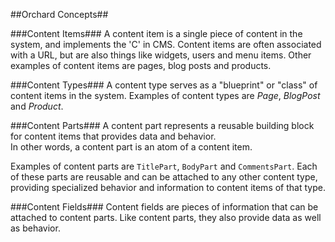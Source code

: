 ##Orchard Concepts##

###Content Items###
A content item is a single piece of content in the system, and implements the 'C' in CMS.
Content items are often associated with a URL, but are also things like widgets, users and menu items.
Other examples of content items are pages, blog posts and products.

###Content Types###
A content type serves as a "blueprint" or "class" of content items in the system. Examples of content types are *Page*, *BlogPost* and *Product*.

###Content Parts###
A content part represents a reusable building block for content items that provides data and behavior.  
In other words, a content part is an atom of a content item.

Examples of content parts are `TitlePart`, `BodyPart` and `CommentsPart`. Each of these parts are reusable and can be attached to any other content type, providing specialized behavior and information to content items of that type. 

###Content Fields###
Content fields are pieces of information that can be attached to content parts. Like content parts, they also provide data as well as behavior.